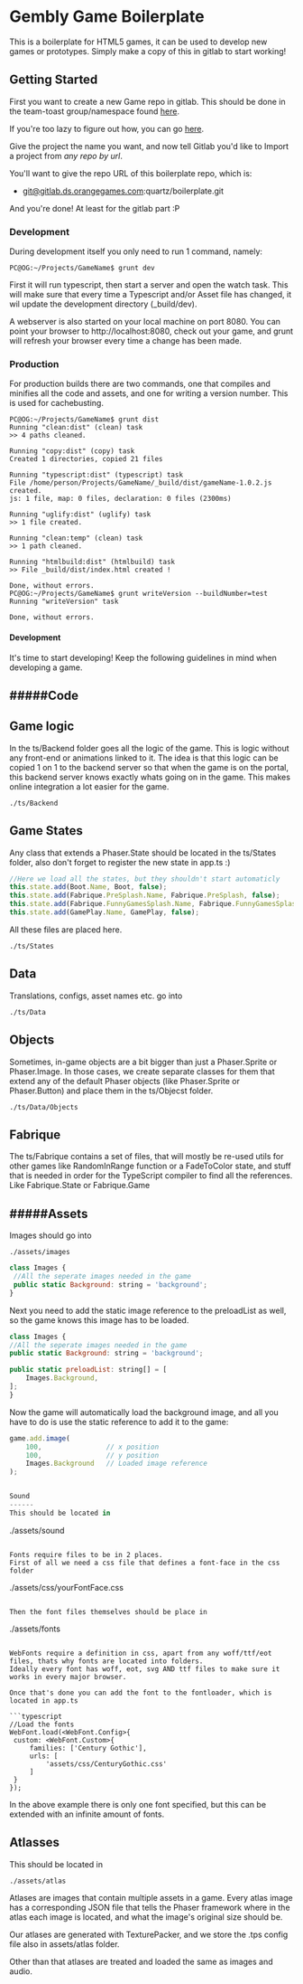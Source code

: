 Gembly Game Boilerplate
=======================

This is a boilerplate for HTML5 games, it can be used to develop new games or prototypes. Simply make a copy of this in gitlab to start working!

Getting Started
---------------

First you want to create a new Game repo in gitlab. This should be done in the team-toast group/namespace found [here](https://gitlab.ds.orangegames.com/team-toast/).

If you're too lazy to figure out how, you can go [here](https://gitlab.ds.orangegames.com/projects/new?namespace_id=15#).

Give the project the name you want, and now tell Gitlab you'd like to Import a project from *any repo by url*.

You'll want to give the repo URL of this boilerplate repo, which is:
* git@gitlab.ds.orangegames.com:quartz/boilerplate.git

And you're done! At least for the gitlab part :P

### Development
During development itself you only need to run 1 command, namely:
```
PC@OG:~/Projects/GameName$ grunt dev
```

First it will run typescript, then start a server and open the watch task.
This will make sure that every time a Typescript and/or Asset file has changed, it wil update the development directory (_build/dev).

A webserver is also started on your local machine on port 8080. You can point your browser to http://localhost:8080, check out your game, and grunt will refresh your browser every time a change has been made.

### Production
For production builds there are two commands, one that compiles and minifies all the code and assets, and one for writing a version number. This is used for cachebusting.
```
PC@OG:~/Projects/GameName$ grunt dist
Running "clean:dist" (clean) task
>> 4 paths cleaned.

Running "copy:dist" (copy) task
Created 1 directories, copied 21 files

Running "typescript:dist" (typescript) task
File /home/person/Projects/GameName/_build/dist/gameName-1.0.2.js created.
js: 1 file, map: 0 files, declaration: 0 files (2300ms)

Running "uglify:dist" (uglify) task
>> 1 file created.

Running "clean:temp" (clean) task
>> 1 path cleaned.

Running "htmlbuild:dist" (htmlbuild) task
>> File _build/dist/index.html created !

Done, without errors.
PC@OG:~/Projects/GameName$ grunt writeVersion --buildNumber=test
Running "writeVersion" task

Done, without errors.

```

#### Development

It's time to start developing!
Keep the following guidelines in mind when developing a game.

#####Code
---------

Game logic
----------
In the ts/Backend folder goes all the logic of the game. This is logic without any front-end or animations linked to it. The idea is that this logic can be copied 1 on 1 to the backend server so that when the game is on the portal, this backend server knows exactly whats going on in the game.
This makes online integration a lot easier for the game.
```
./ts/Backend
```


Game States
-----------
Any class that extends a Phaser.State should be located in the ts/States folder, also don't forget to register the new state in app.ts :)
```javascript
//Here we load all the states, but they shouldn't start automaticly
this.state.add(Boot.Name, Boot, false);
this.state.add(Fabrique.PreSplash.Name, Fabrique.PreSplash, false);
this.state.add(Fabrique.FunnyGamesSplash.Name, Fabrique.FunnyGamesSplash, false);
this.state.add(GamePlay.Name, GamePlay, false);
```
All these files are placed here.

```
./ts/States
```

Data
-----
Translations, configs, asset names etc. go into
```
./ts/Data
```

Objects
-------
Sometimes, in-game objects are a bit bigger than just a Phaser.Sprite or Phaser.Image.
In those cases, we create separate classes for them that extend any of the default Phaser objects (like Phaser.Sprite or Phaser.Button) and place them in the ts/Objecst folder.
```
./ts/Data/Objects
```

Fabrique
--------
The ts/Fabrique contains a set of files, that will mostly be re-used utils for other games like RandomInRange function or a FadeToColor state, and stuff that is needed in order for the TypeScript compiler to find all the references.
Like Fabrique.State or Fabrique.Game


#####Assets
-----------

Images should go into
```
./assets/images
```
```javascript
class Images {
 //All the seperate images needed in the game
 public static Background: string = 'background';
}
```

Next you need to add the static image reference to the preloadList as well, so the game knows this image has to be loaded.
```javascript
class Images {
//All the seperate images needed in the game
public static Background: string = 'background';

public static preloadList: string[] = [
    Images.Background,
];
}
```

Now the game will automatically load the background image, and all you have to do is use the static reference to add it to the game:
```javascript
game.add.image(
    100,                // x position
    100,                // y position
    Images.Background   // Loaded image reference
);


Sound
------
This should be located in
```
./assets/sound
```

Fonts require files to be in 2 places. 
First of all we need a css file that defines a font-face in the css folder
```
./assets/css/yourFontFace.css
```

Then the font files themselves should be place in
```
./assets/fonts
```

WebFonts require a definition in css, apart from any woff/ttf/eot files, thats why fonts are located into folders.
Ideally every font has woff, eot, svg AND ttf files to make sure it works in every major browser.

Once that's done you can add the font to the fontloader, which is located in app.ts

```typescript
//Load the fonts
WebFont.load(<WebFont.Config>{
 custom: <WebFont.Custom>{
     families: ['Century Gothic'],
     urls: [
         'assets/css/CenturyGothic.css'
     ]
 }
});
```
In the above example there is only one font specified, but this can be extended with an infinite amount of fonts.


Atlasses
--------

This should be located in
```
./assets/atlas
```
Atlases are images that contain multiple assets in a game. Every atlas image has a corresponding JSON file that tells the Phaser framework where in the atlas each image is located, and what the image's original size should be.

Our atlases are generated with TexturePacker, and we store the .tps config file also in assets/atlas folder.

Other than that atlases are treated and loaded the same as images and audio.